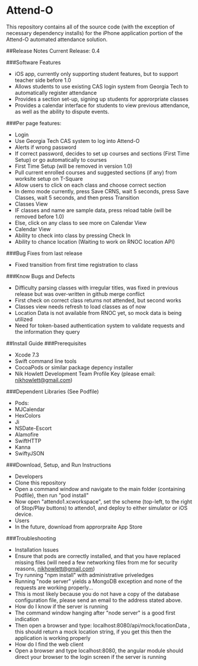 # Attend-O

This repository contains all of the source code (with the exception of necessary dependency installs) for the iPhone application portion of the Attend-O automated attendance solution.

##Release Notes
Current Release: 0.4

###Software Features
* iOS app, currently only supporting student features, but to support teacher side before 1.0
* Allows students to use existing CAS login system from Georgia Tech to automatically register attendance
* Provides a section set-up, signing up students for approrpriate classes
* Provides a calendar interface for students to view previous attendance, as well as the ability to dispute events.


###Per page features:
* Login 
 * Use Georgia Tech CAS system to log into Attend-O
 * Alerts if wrong password
 * If correct password, decides to set up courses and sections (First Time Setup) or go automatically to courses
* First Time Setup (will be removed in version 1.0)
 * Pull current enrolled courses and suggested sections (if any) from worksite setup on T-Square
 * Allow users to click on each class and choose correct section
 * In demo mode currently, press Save CRNS, wait 5 seconds, press Save Classes, wait 5 seconds, and then press Transition
* Classes View
 * IF classes and name are sample data, press reload table (will be removed before 1.0)
 * Else, click on any class to see more on Calendar View
* Calendar View
 * Ability to check into class by pressing Check In
 * Ability to chance location (Waiting to work on RNOC location API)

 
###Bug Fixes from last release
* Fixed transition from first time registration to class

###Know Bugs and Defects
* Difficulty parsing classes with irregular titles, was fixed in previous release but was over-written in github merge conflict
* First check on correct class returns not attended, but second works
* Classes view needs refresh to load classes as of now
* Location Data is not available from RNOC yet, so mock data is being utilized
* Need for token-based authentication system to validate requests and the information they query

##Install Guide
###Prerequisites
* Xcode 7.3
* Swift command line tools
* CocoaPods or similar package depency installer
* Nik Howlett Development Team Profile Key (please email: nikhowlett@gmail.com)

###Dependent Libraries (See Podfile)
* Pods: 
* MJCalendar
* HexColors
* Ji
* NSDate-Escort
* Alamofire
* SwiftHTTP
* Kanna
* SwiftyJSON

###Download, Setup, and Run Instructions
* Developers
 * Clone this repository
 * Open a command window and navigate to the main folder (containing Podfile), then run "pod install"
 * Now open "attendo1.xcworkspace", set the scheme (top-left, to the right of Stop/Play buttons) to attendo1, and deploy to either simulator or iOS device.
* Users
 * In the future, download from approrpraite App Store

###Troubleshooting
* Installation Issues
 * Ensure that pods are correctly installed, and that you have replaced missing files (will need a few networking files from me for security reasons, nikhowlett@gmail.com)
 * Try running "npm install" with administrative priveledges
* Running "node server" yields a MongoDB exception and none of the requests are working properly...
 * This is most likely because you do not have a copy of the database configuration file, please send an email to the address stated above.
* How do I know if the server is running
 * The command window hanging after "node server" is a good first indication
 * Then open a browser and type: localhost:8080/api/mock/locationData , this should return a mock location string, if you get this then the application is working properly
* How do I find the web client
 * Open a browser and type localhost:8080, the angular module should direct your browser to the login screen if the server is running
